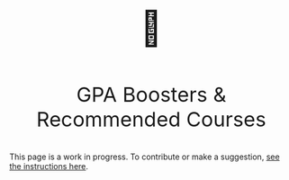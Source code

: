 # 

<p align="center" style="font-size:60px;">🤫</p>
<p align="center" style="font-size:36px;">GPA Boosters & Recommended Courses</p>

This page is a work in progress. To contribute or make a suggestion, [see the instructions here](../index.md#contributing).